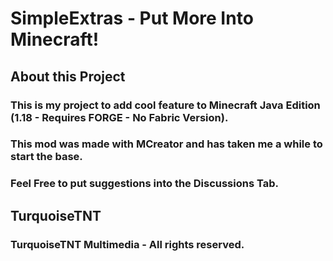 # SimpleExtras - Put More Into Minecraft!

## About this Project
### This is my project to add cool feature to Minecraft Java Edition (1.18 - Requires FORGE - No Fabric Version).
### This mod was made with MCreator and has taken me a while to start the base.
### Feel Free to put suggestions into the Discussions Tab.



## TurquoiseTNT
### TurquoiseTNT Multimedia - All rights reserved.
